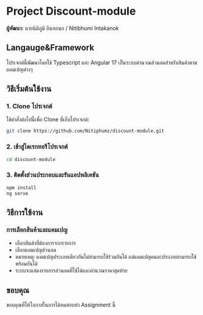 
# Project Discount-module 
**ผู้พัฒนา:** นายนิติภูมิ อินทกนก / Nitibhumi Intakanok

## Langauge&Framework
โปรเจกต์นี้พัฒนาโดยใช้ Typescript และ Angular 17 เป็นระบบคำนวณส่วนลดสำหรับสินค้าตามแคมเปญต่างๆ

## วิธีเริ่มต้นใช้งาน

### 1. Clone โปรเจกต์
ใช้คำสั่งต่อไปนี้เพื่อ Clone ที่เก็บโปรเจกต์:
```bash
git clone https://github.com/Nitiphumz/discount-module.git
```

### 2. เข้าสู่ไดเรกทอรีโปรเจกต์
```bash
cd discount-module
```

### 3. ติดตั้งส่วนประกอบและรันแอปพลิเคชัน
```bash
npm install
ng serve
```

## วิธีการใช้งาน

### การเลือกสินค้าและแคมเปญ
- เลือกสินค้าที่ต้องการจากรายการ
- เลือกแคมเปญส่วนลด
- หมายเหตุ: แคมเปญประเภทเดียวกันไม่สามารถใช้ร่วมกันได้ แต่แคมเปญคนละประเภทสามารถใช้พร้อมกันได้
- ระบบจะแสดงรายการส่วนลดที่ใช้ได้และคำนวณราคาสุดท้าย

## ขอบคุณ
ขอบคุณที่ให้โอกาสในการได้ทดสอบทำ Assignment นี้


